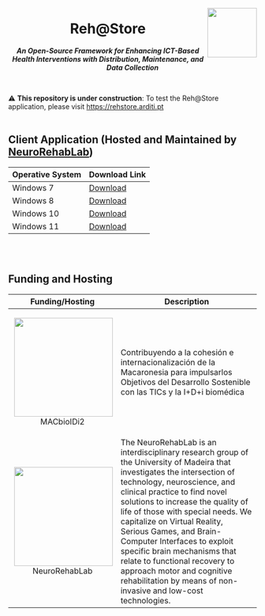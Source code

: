 <p align="center">

<img style="float: right;" width="100px" src="https://raw.githubusercontent.com/Zlynt/Reh-Store/master/docs/images/logo_rehstore.svg">
<h1 align="center">Reh@Store</h1>

***<p align="center">An Open-Source Framework for Enhancing ICT-Based Health Interventions with Distribution, Maintenance, and Data Collection</p>***
<p/>

<br/>

:warning: **This repository is under construction**: To test the Reh@Store application, please visit https://rehstore.arditi.pt
<br/>
<br/>

## Client Application (Hosted and Maintained by [NeuroRehabLab](https://neurorehablab.arditi.pt))
| Operative System | Download Link |
|--|--|
| Windows 7 | [Download](https://rehstore.arditi.pt/app_update/version_5/win32-x64/rehstore-setup-latest.exe) |
| Windows 8 | [Download](https://rehstore.arditi.pt/app_update/version_5/win32-x64/rehstore-setup-latest.exe) |
| Windows 10 | [Download](https://rehstore.arditi.pt/app_update/version_5/win32-x64/rehstore-setup-latest.exe) |
| Windows 11 | [Download](https://rehstore.arditi.pt/app_update/version_5/win32-x64/rehstore-setup-latest.exe) |

<br/>
<br/>

## Funding and Hosting

| Funding/Hosting | Description |
|--|--|
| <p align="center"><img style="float: right;" width="200" src="https://neurorehablab.arditi.pt/wp-content/uploads/2021/03/logo_mac.jpg">MACbioIDi2</p>  | Contribuyendo a la cohesión e internacionalización de la Macaronesia para impulsarlos Objetivos del Desarrollo Sostenible con las TICs y la I+D+i biomédica |
| <p align="center"><img style="float: right;" width="200" src="https://pbs.twimg.com/profile_images/1617678149474451456/xRShzGiM_400x400.jpg">NeuroRehabLab</p> | The NeuroRehabLab is an interdisciplinary research group of the University of Madeira that investigates the intersection of technology, neuroscience, and clinical practice to find novel solutions to increase the quality of life of those with special needs. We capitalize on Virtual Reality, Serious Games, and Brain-Computer Interfaces to exploit specific brain mechanisms that relate to functional recovery to approach motor and cognitive rehabilitation by means of non-invasive and low-cost technologies. |
